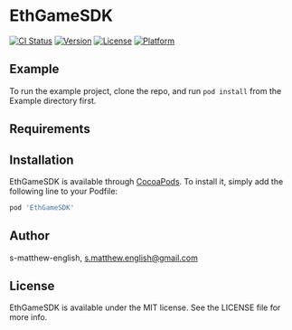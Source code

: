 # EthGameSDK

[![CI Status](https://img.shields.io/travis/s-matthew-english/EthGameSDK.svg?style=flat)](https://travis-ci.org/s-matthew-english/EthGameSDK)
[![Version](https://img.shields.io/cocoapods/v/EthGameSDK.svg?style=flat)](https://cocoapods.org/pods/EthGameSDK)
[![License](https://img.shields.io/cocoapods/l/EthGameSDK.svg?style=flat)](https://cocoapods.org/pods/EthGameSDK)
[![Platform](https://img.shields.io/cocoapods/p/EthGameSDK.svg?style=flat)](https://cocoapods.org/pods/EthGameSDK)

## Example

To run the example project, clone the repo, and run `pod install` from the Example directory first.

## Requirements

## Installation

EthGameSDK is available through [CocoaPods](https://cocoapods.org). To install
it, simply add the following line to your Podfile:

```ruby
pod 'EthGameSDK'
```

## Author

s-matthew-english, s.matthew.english@gmail.com

## License

EthGameSDK is available under the MIT license. See the LICENSE file for more info.
